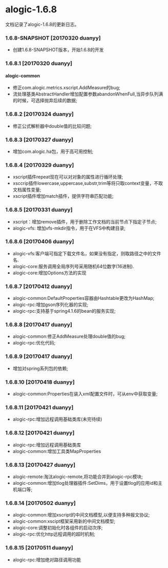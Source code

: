 alogic-1.6.8
============

文档记录了alogic-1.6.8的更新日志。

### 1.6.8-SNAPSHOT [20170320 duanyy]
- 创建1.6.8-SNAPSHOT版本，开始1.6.8的开发

### 1.6.8.1 [20170320 duanyy]

#### alogic-common

- 修正com.alogic.metrics.xscript.AddMeasure的bug;
- 流处理基类AbstractHandler增加配置参数abandonWhenFull,当异步队列满的时候，可选择抛弃后续的数据;

### 1.6.8.2 [20170324 duanyy]

- 修正公式解析器中double值的比较问题;

### 1.6.8.3 [20170327 duanyy]

- 增加com.alogic.ha包，用于高可用控制;

### 1.6.8.4 [20170329 duanyy]

- xscript插件repeat现在可以对对象的属性进行循环处理;
- xsccrip插件lowercase,uppercase,substr,trim等将只取context变量，不取文档属性变量;
- xscript插件增加match插件，提供字符串匹配功能;

### 1.6.8.5 [20170331 duanyy]

- xscript：增加remove插件，用于删除工作文档的当前节点下指定子节点;
- alogic-vfs: 增加vfs-mkdir指令，用于在VFS中构建目录;

### 1.6.8.6 [20170406 duanyy]

- alogic-vfs:客户端可指定下载文件名，如果没有指定，则取路径之中的文件名.
- alogic-core:服务调用全局序列号采用随机64位数字(16进制).
- alogic-core:增加Options方法的实现

### 1.6.8.7 [20170412 duanyy]

- alogic-common:DefaultProperties容器由Hashtable更改为HashMap;
- alogic-rpc:增加gson序列化器的实现;
- alogic-rpc:支持基于spring4.1.6的bean的服务实现;

### 1.6.8.8 [20170417 duanyy]

- alogic-common:修正AddMeasure处理double值的bug;
- alogic-rpc:优化代码;

### 1.6.8.9 [20170417 duanyy]

- 增加对spring系列包的依赖;

### 1.6.8.10 [20170418 duanyy]
- alogic-common:Properties在装入xml配置文件时，可从env中获取变量;

### 1.6.8.11 [20170421 duanyy]
- alogic-rpc:增加远程调用基础类库(未完待续)

### 1.6.8.12 [20170421 duanyy]
- alogic-rpc:增加远程调用基础类库
- alogic-common:增加工具类MapProperties

### 1.6.8.13 [20170427 duanyy]
- alogic-remote:淘汰alogic-remote,将功能合并到alogic-rpc模块;
- alogic-common:增加tlog处理器插件:SetDims，用于设置tlog的应用id和主机端口等;

### 1.6.8.14 [20170502 duanyy]
- alogic-common:增加xscript的中间文档模型,以便支持多种报文协议;
- alogic-common:xscipt框架采用新的中间文档模型;
- alogic-core:调整初始化时各组件的启动次序;
- alogic-rpc:优化http远程调用的超时机制;

### 1.6.8.15 [20170511 duanyy]
- alogic-rpc:增加绝对路径调用功能


